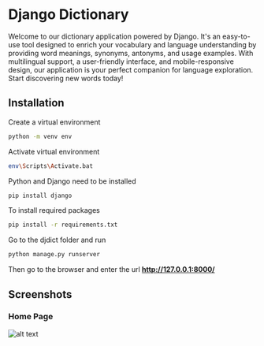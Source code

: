 # Django Dictionary
Welcome to our dictionary application powered by Django. It's an easy-to-use tool designed to enrich your vocabulary and language understanding by providing word meanings, synonyms, antonyms, and usage examples. With multilingual support,
a user-friendly interface, and mobile-responsive design, our application is your perfect companion for language exploration. Start discovering new words today!

## Installation
Create a virtual environment
```bash
python -m venv env
```

Activate virtual environment
```bash
env\Scripts\Activate.bat
```

Python and Django need to be installed
```bash
pip install django
```

To install required packages
```bash
pip install -r requirements.txt
```
Go to the djdict folder and run

```bash
python manage.py runserver
```

Then go to the browser and enter the url **http://127.0.0.1:8000/**

## Screenshots

### Home Page
![alt text](https://imgur.com/hZ2V1Fz)
